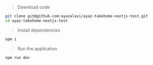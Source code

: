 > Download code
 ```bash
 git clone git@github.com:ayazalavi/ayaz-takehome-nextjs-test.git
 cd ayaz-takehome-nextjs-test
 ```
> Install dependencies
 
 ```bash
 npm i
 ``` 
 
 > Run the application
 
 ```bash
 npm run dev
 ```
